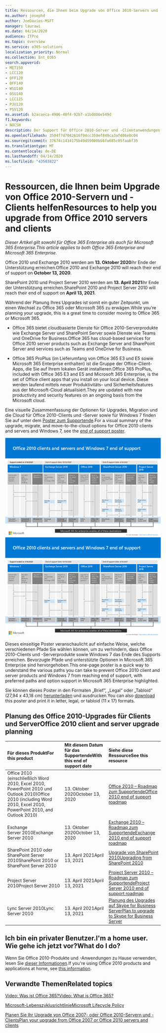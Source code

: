 ```yaml
---
title: Ressourcen, die Ihnen beim Upgrade von Office 2010-Servern und -Clients helfen
ms.author: josephd
author: JoeDavies-MSFT
manager: laurawi
ms.date: 04/14/2020
audience: ITPro
ms.topic: overview
ms.service: o365-solutions
localization_priority: Normal
ms.collection: Ent_O365
search.appverid:
- MET150
- LCC120
- OFF120
- OFF140
- WSU140
- OSU140
- LCC125
- PJU120
- PSV120
ms.assetid: b2acaeca-4986-40f4-92b7-a1bdd06e549d
f1.keywords:
- NOCSH
description: Der Support für Office 2010-Server und -Clientanwendungen wird bald eingestellt, und es stehen keine benutzerdefinierten Supportvereinbarungen zur Verfügung. In diesem Artikel erfahren Sie, wie Sie jetzt mit der Planung Ihres Upgrades beginnen.
ms.openlocfilehash: 3504f7d7042616f94cc359ef849ca3afd86ebc04
ms.sourcegitcommit: 37674c1414175b49d59000b56fa685c05faabf35
ms.translationtype: MT
ms.contentlocale: de-DE
ms.lasthandoff: 04/14/2020
ms.locfileid: "43503822"
---
```

# <a name="resources-to-help-you-upgrade-from-office-2010-servers-and-clients"></a><span data-ttu-id="0317a-104">Ressourcen, die Ihnen beim Upgrade von Office 2010-Servern und -Clients helfen</span><span class="sxs-lookup"><span data-stu-id="0317a-104">Resources to help you upgrade from Office 2010 servers and clients</span></span>

<span data-ttu-id="0317a-105">*Dieser Artikel gilt sowohl für Office 365 Enterprise als auch für Microsoft 365 Enterprise.*</span><span class="sxs-lookup"><span data-stu-id="0317a-105">*This article applies to both Office 365 Enterprise and Microsoft 365 Enterprise.*</span></span>

<span data-ttu-id="0317a-106">Office 2010 und Exchange 2010 werden am **13. Oktober 2020**ihr Ende der Unterstützung erreichen.</span><span class="sxs-lookup"><span data-stu-id="0317a-106">Office 2010 and Exchange 2010 will reach their end of support on **October 13, 2020**.</span></span> 

<span data-ttu-id="0317a-107">SharePoint 2010 und Project Server 2010 werden am **13. April 2021**ihr Ende der Unterstützung erreichen.</span><span class="sxs-lookup"><span data-stu-id="0317a-107">SharePoint 2010 and Project Server 2010 will reach their end of support on **April 13, 2021**.</span></span>

<span data-ttu-id="0317a-108">Während der Planung Ihres Upgrades ist somit ein guter Zeitpunkt, um einen Wechsel zu Office 365 oder Microsoft 365 zu erwägen.</span><span class="sxs-lookup"><span data-stu-id="0317a-108">While you're planning your upgrade, this is a great time to consider moving to Office 365 or Microsoft 365.</span></span> 

- <span data-ttu-id="0317a-109">Office 365 bietet cloudbasierte Dienste für Office 2010-Serverprodukte wie Exchange Server und SharePoint Server sowie Dienste wie Teams und OneDrive for Business.</span><span class="sxs-lookup"><span data-stu-id="0317a-109">Office 365 has cloud-based services for Office 2010 server products such as Exchange Server and SharePoint Server and services such as Teams and OneDrive for Business.</span></span> 

- <span data-ttu-id="0317a-110">Office 365 ProPlus (im Lieferumfang von Office 365 E3 und E5 sowie Microsoft 365 Enterprise enthalten) ist die Gruppe der Office-Client-Apps, die Sie auf Ihrem lokalen Gerät installieren.</span><span class="sxs-lookup"><span data-stu-id="0317a-110">Office 365 ProPlus, included with Office 365 E3 and E5 and Microsoft 365 Enterprise, is the set of Office client apps that you install on your local device.</span></span> <span data-ttu-id="0317a-111">Diese werden laufend mittels neuer Produktivitäts- und Sicherheitsfeatures aus der Microsoft-Cloud aktualisiert.</span><span class="sxs-lookup"><span data-stu-id="0317a-111">They are updated with new productivity and security features on an ongoing basis from the Microsoft cloud.</span></span>

<span data-ttu-id="0317a-112">Eine visuelle Zusammenfassung der Optionen für Upgrades, Migration und die Cloud für Office 2010-Clients und -Server sowie für Windows 7 finden Sie auf unter dem [Poster zum Supportende](./media/upgrade-from-office-2010-servers-and-products/Office2010Windows7EndOfSupport.pdf).</span><span class="sxs-lookup"><span data-stu-id="0317a-112">For a visual summary of the upgrade, migrate, and move-to-the-cloud options for Office 2010 clients and servers and Windows 7, see the [end of support poster](./media/upgrade-from-office-2010-servers-and-products/Office2010Windows7EndOfSupport.pdf).</span></span>

<span data-ttu-id="0317a-113">[![Bild des Posters zum Ende des Supports für Office 2010-Clients und -Server sowie Windows 7](./media/upgrade-from-office-2010-servers-and-products/office2010-windows7-end-of-support.png)](./media/upgrade-from-office-2010-servers-and-products/Office2010Windows7EndOfSupport.pdf)</span><span class="sxs-lookup"><span data-stu-id="0317a-113">[![Image for the end of support for Office 2010 clients and servers and Windows 7 poster](./media/upgrade-from-office-2010-servers-and-products/office2010-windows7-end-of-support.png)](./media/upgrade-from-office-2010-servers-and-products/Office2010Windows7EndOfSupport.pdf)</span></span>

<span data-ttu-id="0317a-114">Dieses einseitige Poster veranschaulicht auf einfache Weise, welche verschiedenen Pfade Sie wählen können, um zu verhindern, dass Office 2010-Clients und -Serverprodukte sowie Windows 7 das Ende des Supports erreichen. Bevorzugte Pfade und unterstützte Optionen in Microsoft 365 Enterprise sind hervorgehoben.</span><span class="sxs-lookup"><span data-stu-id="0317a-114">This one-page poster is a quick way to understand the various paths you can take to prevent Office 2010 client and server products and Windows 7 from reaching end of support, with preferred paths and option support in Microsoft 365 Enterprise highlighted.</span></span>

<span data-ttu-id="0317a-115">Sie können dieses Poster in den Formaten „Brief“, „Legal“ oder „Tabloid“ (27,94 x 43,18 cm) [herunterladen](https://github.com/MicrosoftDocs/microsoft-365-docs/raw/public/microsoft-365/media/migration-microsoft-365-enterprise-workload/Office2010Windows7EndOfSupport.pdf) und ausdrucken.</span><span class="sxs-lookup"><span data-stu-id="0317a-115">You can also [download](https://github.com/MicrosoftDocs/microsoft-365-docs/raw/public/microsoft-365/media/migration-microsoft-365-enterprise-workload/Office2010Windows7EndOfSupport.pdf) this poster and print it in letter, legal, or tabloid (11 x 17) formats.</span></span>
      
## <a name="office-2010-client-and-server-upgrade-planning"></a><span data-ttu-id="0317a-116">Planung des Office 2010-Upgrades für Clients und Server</span><span class="sxs-lookup"><span data-stu-id="0317a-116">Office 2010 client and server upgrade planning</span></span>
  
|<span data-ttu-id="0317a-117">**Für dieses Produkt**</span><span class="sxs-lookup"><span data-stu-id="0317a-117">**For this product**</span></span>|<span data-ttu-id="0317a-118">**Mit diesem Datum für das Supportende**</span><span class="sxs-lookup"><span data-stu-id="0317a-118">**With this end of support date**</span></span>|<span data-ttu-id="0317a-119">**Siehe diese Ressource**</span><span class="sxs-lookup"><span data-stu-id="0317a-119">**See this resource**</span></span>|
|:-----|:-----|:-----|
|<span data-ttu-id="0317a-120">Office 2010 (einschließlich Word 2010, Excel 2010, PowerPoint 2010 und Outlook 2010)</span><span class="sxs-lookup"><span data-stu-id="0317a-120">Office 2010 (including Word 2010, Excel 2010, PowerPoint 2010, and Outlook 2010)</span></span>  <br/> | <span data-ttu-id="0317a-121">13. Oktober 2020</span><span class="sxs-lookup"><span data-stu-id="0317a-121">October 13, 2020</span></span> |[<span data-ttu-id="0317a-122">Office 2010 – Roadmap zum Supportende</span><span class="sxs-lookup"><span data-stu-id="0317a-122">Office 2010 end of support roadmap</span></span>](https://docs.microsoft.com/DeployOffice/office-2010-end-support-roadmap) <br/> |
|<span data-ttu-id="0317a-123">Exchange Server 2010</span><span class="sxs-lookup"><span data-stu-id="0317a-123">Exchange Server 2010</span></span>  <br/> | <span data-ttu-id="0317a-124">13. Oktober 2020</span><span class="sxs-lookup"><span data-stu-id="0317a-124">October 13, 2020</span></span>  |[<span data-ttu-id="0317a-125">Exchange 2010 – Roadmap zum Supportende</span><span class="sxs-lookup"><span data-stu-id="0317a-125">Exchange 2010 end of support roadmap</span></span>](exchange-2010-end-of-support.md) <br/> |
|<span data-ttu-id="0317a-126">SharePoint 2010 oder SharePoint Server 2010</span><span class="sxs-lookup"><span data-stu-id="0317a-126">SharePoint 2010 or SharePoint Server 2010</span></span>  <br/> | <span data-ttu-id="0317a-127">13. April 2021</span><span class="sxs-lookup"><span data-stu-id="0317a-127">April 13, 2021</span></span> |[<span data-ttu-id="0317a-128">Upgrade von SharePoint 2010</span><span class="sxs-lookup"><span data-stu-id="0317a-128">Upgrading from SharePoint 2010</span></span>](upgrade-from-sharepoint-2010.md) <br/> |
|<span data-ttu-id="0317a-129">Project Server 2010</span><span class="sxs-lookup"><span data-stu-id="0317a-129">Project Server 2010</span></span> <br/> | <span data-ttu-id="0317a-130">13. April 2021</span><span class="sxs-lookup"><span data-stu-id="0317a-130">April 13, 2021</span></span> | [<span data-ttu-id="0317a-131">Project Server 2010 – Roadmap zum Supportende</span><span class="sxs-lookup"><span data-stu-id="0317a-131">Project Server 2010 end of support roadmap</span></span>](project-server-2010-end-of-support.md) <br/> |
|<span data-ttu-id="0317a-132">Lync Server 2010</span><span class="sxs-lookup"><span data-stu-id="0317a-132">Lync Server 2010</span></span> <br/> | <span data-ttu-id="0317a-133">13. April 2021</span><span class="sxs-lookup"><span data-stu-id="0317a-133">April 13, 2021</span></span> | [<span data-ttu-id="0317a-134">Planung des Upgrades auf Skype for Business Server</span><span class="sxs-lookup"><span data-stu-id="0317a-134">Plan to upgrade to Skype for Business Server</span></span>](https://docs.microsoft.com/skypeforbusiness/plan-your-deployment/upgrade) <br/> |
    
## <a name="im-a-home-user-what-do-i-do"></a><span data-ttu-id="0317a-135">Ich bin ein privater Benutzer.</span><span class="sxs-lookup"><span data-stu-id="0317a-135">I'm a home user.</span></span> <span data-ttu-id="0317a-136">Wie gehe ich jetzt vor?</span><span class="sxs-lookup"><span data-stu-id="0317a-136">What do I do?</span></span>

<span data-ttu-id="0317a-137">Wenn Sie Office 2010-Produkte und -Anwendungen zu Hause verwenden, lesen Sie [dieser Informationen](plan-upgrade-previous-versions-office.md#im-a-home-user-what-do-i-do).</span><span class="sxs-lookup"><span data-stu-id="0317a-137">If you're using Office 2010 products and applications at home, see [this information](plan-upgrade-previous-versions-office.md#im-a-home-user-what-do-i-do).</span></span>

## <a name="related-topics"></a><span data-ttu-id="0317a-138">Verwandte Themen</span><span class="sxs-lookup"><span data-stu-id="0317a-138">Related topics</span></span>

[<span data-ttu-id="0317a-139">Video: Was ist Office 365?</span><span class="sxs-lookup"><span data-stu-id="0317a-139">Video: What is Office 365?</span></span>](https://support.office.com/article/847caf12-2589-452c-8aca-1c009797678b.aspx)
  
[<span data-ttu-id="0317a-140">Microsoft-Lebenszyklusrichtlinie</span><span class="sxs-lookup"><span data-stu-id="0317a-140">Microsoft Lifecycle Policy</span></span>](https://go.microsoft.com/fwlink/?linkid=865200)

[<span data-ttu-id="0317a-141">Planen Sie Ihr Upgrade von Office 2007- oder Office 2010-Servern und -Clients</span><span class="sxs-lookup"><span data-stu-id="0317a-141">Plan your upgrade from Office 2007 or Office 2010 servers and clients</span></span>](plan-upgrade-previous-versions-office.md)

